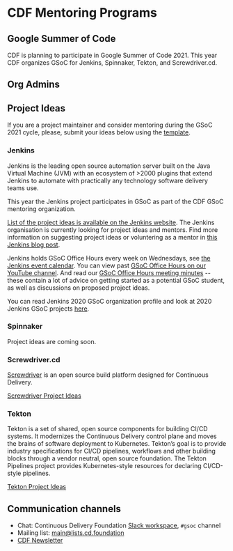 # CDF Mentoring Programs

Google Summer of Code
---------------------

CDF is planning to participate in Google Summer of Code 2021.
This year CDF organizes GSoC for Jenkins, Spinnaker, Tekton, and Screwdriver.cd.

## Org Admins


## Project Ideas
If you are a project maintainer and consider mentoring during the GSoC 2021 cycle, please, submit your ideas below using the [template](PROJECT_IDEA_TEMPLATE.md).

### Jenkins
Jenkins is the leading open source automation server built on the Java Virtual Machine (JVM) with an ecosystem of >2000 plugins that extend Jenkins to automate with practically any technology software delivery teams use.

This year the Jenkins project participates in GSoC as part of the CDF GSoC mentoring organization.
<!-- You can find the organizations profile and application guidelines [here](https://summerofcode.withgoogle.com/organizations/4945163270488064/). -->
[List of the project ideas is available on the Jenkins website](https://jenkins.io/projects/gsoc/2021/project-ideas/).
The Jenkins organisation is currently looking for project ideas and mentors. Find more information on suggesting project ideas or voluntering as a mentor in [this Jenkins blog post](https://www.jenkins.io/blog/2020/12/16/call-for-mentors/).

Jenkins holds GSoC Office Hours every week on Wednesdays, see [the Jenkins event calendar](https://www.jenkins.io/events/). You can view past [GSoC Office Hours on our YouTube channel](https://www.youtube.com/playlist?list=PLN7ajX_VdyaO1f6bvkcSzW4PdWKkLktRG).
And read our [GSoC Office Hours meeting minutes](https://docs.google.com/document/d/1H0gJt1zdr37YDpuSLXSeFqYco_a_CIrAuZ1f0Oyl4XE/edit#) -- these contain a lot of advice on getting started as a potential GSoC student, as well as discussions on proposed project ideas.

You can read Jenkins 2020 GSoC organization profile and look at 2020 Jenkins GSoC projects [here](https://summerofcode.withgoogle.com/organizations/4945163270488064/).

<!-- ### Jenkins X -->


### Spinnaker

Project ideas are coming soon.

### Screwdriver.cd

[Screwdriver](https://screwdriver.cd/) is an open source build platform designed for Continuous Delivery.

[Screwdriver Project Ideas](project-ideas-2021.md#screwdriver)

### Tekton

Tekton is a set of shared, open source components for building CI/CD systems. It modernizes the Continuous Delivery control plane and moves the brains of software deployment to Kubernetes. Tekton’s goal is to provide industry specifications for CI/CD pipelines, workflows and other building blocks through a vendor neutral, open source foundation. The Tekton Pipelines project provides Kubernetes-style resources for declaring CI/CD-style pipelines.

[Tekton Project Ideas](2020.md#tekton)

## Communication channels

* Chat: Continuous Delivery Foundation [Slack workspace](https://join.slack.com/t/cdeliveryfdn/shared_invite/zt-ao8y4qhd-BQcTUg5l7m0HxXyBvJrT4w), `#gsoc` channel
* Mailing list: [main@lists.cd.foundation](https://lists.cd.foundation/g/main)
* [CDF Newsletter](https://cd.foundation/stay-connected/)

